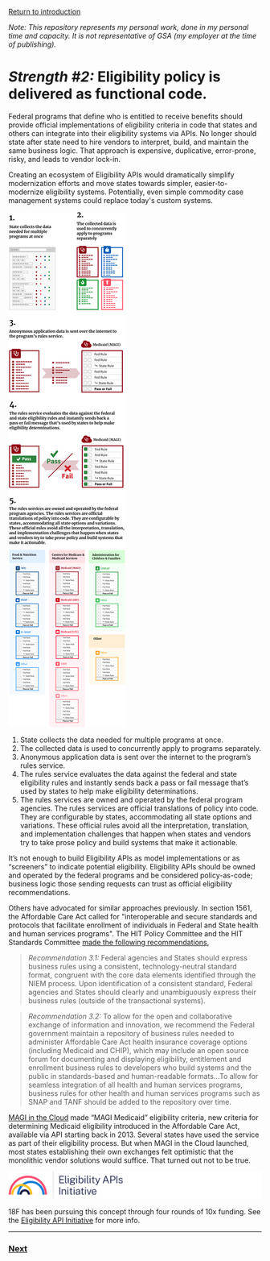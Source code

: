 [Return to introduction](index.md)

_Note: This repository represents my personal work, done in my personal time and capacity. It is not representative of GSA (my employer at the time of publishing)._

# _Strength #2:_ Eligibility policy is delivered as functional code.

Federal programs that define who is entitled to receive benefits should provide official implementations of eligibility criteria in code that states and others can integrate into their eligibility systems via APIs. No longer should state after state need to hire vendors to interpret, build, and maintain the same business logic. That approach is expensive, duplicative, error-prone, risky, and leads to vendor lock-in.

Creating an ecosystem of Eligibility APIs would dramatically simplify modernization efforts and move states towards simpler, easier-to-modernize eligibility systems. Potentially, even simple commodity case management systems could replace today's custom systems.

![Diagram visualizing the following five aspects of Eligibility APIs.](/concept_assets/eligibility_apis.png)

1. State collects the data needed for multiple programs at once.
2. The collected data is used to concurrently apply to programs separately.
3. Anonymous application data is sent over the internet to the program’s rules service.
4. The rules service evaluates the data against the federal and state eligibility rules and instantly sends back a pass or fail message that’s used by states to help make eligibility determinations.
5. The rules services are owned and operated by the federal program agencies. The rules services are official translations of policy into code. They are configurable by states, accommodating all state options and variations. These official rules avoid all the interpretation, translation, and implementation challenges that happen when states and vendors try to take prose policy and build systems that make it actionable.

It’s not enough to build Eligibility APIs as model implementations or as “screeners” to indicate potential eligibility. Eligibility APIs should be owned and operated by the federal programs and be considered policy-as-code; business logic those sending requests can trust as official eligibility recommendations.  

Others have advocated for similar approaches previously. In section 1561, the Affordable Care Act called for "interoperable and secure standards and protocols that facilitate enrollment of individuals in Federal and State health and human services programs". The HIT Policy Committee and the HIT Standards Committee [made the following recommendations](https://www.healthit.gov/sites/default/files/rules-regulation/aca-1561-recommendations-final2.pdf),

> _Recommendation 3.1:_ Federal agencies and States should express business rules using a consistent, technology-neutral standard format, congruent with the core data elements identified through the NIEM process. Upon identification of a consistent standard, Federal agencies and States should clearly and unambiguously express their business rules (outside of the transactional systems).

> _Recommendation 3.2:_  To allow for the open and collaborative exchange of information and innovation, we recommend the Federal government maintain a repository of business rules needed to administer Affordable Care Act health insurance coverage options (including Medicaid and CHIP), which may include an open source forum for documenting and displaying eligibility, entitlement and enrollment business rules to developers who build systems and the public in standards-based and human-readable formats...To allow for seamless integration of all health and human services programs, business rules for other health and human services programs such as SNAP and TANF should be added to the repository over
time.

[MAGI in the Cloud](https://www.medicaideligibilityapi.org) made “MAGI Medicaid” eligibility criteria, new criteria for determining Medicaid eligibility introduced in the Affordable Care Act, available via API starting back in 2013. Several states have used the service as part of their eligibility process. But when MAGI in the Cloud launched, most states establishing their own exchanges felt optimistic that the monolithic vendor solutions would suffice. That turned out not to be true.

![Eligibility APIs Initiative logo](/concept_assets/eligibility_apis_logo.png)

18F has been pursuing this concept through four rounds of 10x funding. See the [Eligibility API Initiative](https://github.com/18F/eligibility-rules-service/blob/master/README.md) for more info.

---

### [Next](data.md)

